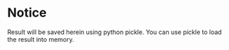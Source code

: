 Notice
================
Result will be saved herein using python pickle. You can use pickle to load the result into memory.